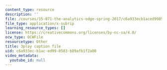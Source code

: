 ```yaml
---
content_type: resource
description: ''
file: /courses/15-071-the-analytics-edge-spring-2017/c6a933ecb1aced990583b89afb1f2a00_WIKsL9tPoAE.srt
file_type: application/x-subrip
learning_resource_types: []
license: https://creativecommons.org/licenses/by-nc-sa/4.0/
ocw_type: OCWFile
resourcetype: Other
title: 3play caption file
uid: c6a933ec-b1ac-ed99-0583-b89afb1f2a00
video_metadata:
  youtube_id: null
---
```


